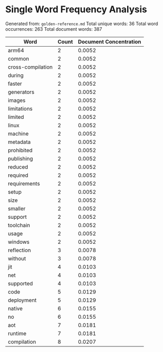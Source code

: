 # Single Word Frequency Analysis

Generated from: `golden-reference.md`
Total unique words: 36
Total word occurrences: 263
Total document words: 387

| Word | Count | Document Concentration |
|------|-------|------------------------|
| arm64 | 2 | 0.0052 |
| common | 2 | 0.0052 |
| cross-compilation | 2 | 0.0052 |
| during | 2 | 0.0052 |
| faster | 2 | 0.0052 |
| generators | 2 | 0.0052 |
| images | 2 | 0.0052 |
| limitations | 2 | 0.0052 |
| limited | 2 | 0.0052 |
| linux | 2 | 0.0052 |
| machine | 2 | 0.0052 |
| metadata | 2 | 0.0052 |
| prohibited | 2 | 0.0052 |
| publishing | 2 | 0.0052 |
| reduced | 2 | 0.0052 |
| required | 2 | 0.0052 |
| requirements | 2 | 0.0052 |
| setup | 2 | 0.0052 |
| size | 2 | 0.0052 |
| smaller | 2 | 0.0052 |
| support | 2 | 0.0052 |
| toolchain | 2 | 0.0052 |
| usage | 2 | 0.0052 |
| windows | 2 | 0.0052 |
| reflection | 3 | 0.0078 |
| without | 3 | 0.0078 |
| jit | 4 | 0.0103 |
| net | 4 | 0.0103 |
| supported | 4 | 0.0103 |
| code | 5 | 0.0129 |
| deployment | 5 | 0.0129 |
| native | 6 | 0.0155 |
| no | 6 | 0.0155 |
| aot | 7 | 0.0181 |
| runtime | 7 | 0.0181 |
| compilation | 8 | 0.0207 |
